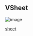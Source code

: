 ## VSheet

![image](https://cdn.softtech.com.tr/ngsp-quick/nemo/dev/mdImages/VSheet/sheet.png)

<a href="" onclick="this.href='?q=qjsons/sheet.qjson'; this.target=(window.location !== window.parent.location) ? '' : '_blank';"  target=''>sheet</a>
